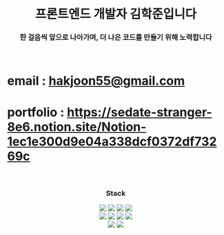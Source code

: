 <h1 align="center">프론트엔드 개발자 김학준입니다</h1>

<h3 align="center">한 걸음씩 앞으로 나아가며, 더 나은 코드를 만들기 위해 노력합니다</h3>

<br/>

# email : hakjoon55@gmail.com
# portfolio : https://sedate-stranger-8e6.notion.site/Notion-1ec1e300d9e04a338dcf0372df73269c

<br/>

<div align="center">
    <h3>Stack</h3>
        <img src="https://img.shields.io/badge/HTML-E34F26?style=&logo=HTML5&logoColor=white"/>
        <img src="https://img.shields.io/badge/CSS-1572B6?style=&logo=CSS3&logoColor=white"/>
        <img src="https://img.shields.io/badge/JavaScript-F7DF1E?style=&logo=JavaScript&logoColor=white"/>
        <img src="https://img.shields.io/badge/TypeScript-3178C6?style=&logo=TypeScript&logoColor=white"/>
    <br/>
        <img src="https://img.shields.io/badge/React-61DAFB?style=&logo=React&logoColor=white"/>
        <img src="https://img.shields.io/badge/React%20Hook%20Form-EC5990?style=&logo=reacthookform&logoColor=white"/>
        <img src="https://img.shields.io/badge/React%20Query-FF4154?style=&logo=reactquery&logoColor=white"/>
        <img src="https://img.shields.io/badge/Axios-5A29E4?style=&logo=axios&logoColor=white"/>
    <br/>
        <img src="https://img.shields.io/badge/Git-F05032?style=&logo=Git&logoColor=white"/>
        <img src="https://img.shields.io/badge/GitHub-181717?style=&logo=GitHub&logoColor=white"/>
</div>  


